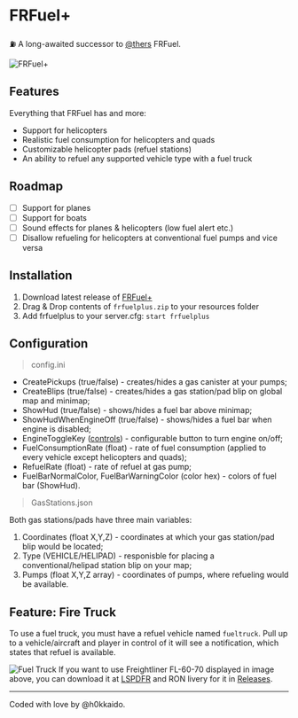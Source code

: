 # FRFuel+
:fuelpump: A long-awaited successor to [@thers](https://github.com/thers/FRFuel) FRFuel.

![FRFuel+](https://i.imgur.com/QUdmaW5.png)

## Features

Everything that FRFuel has and more:
+ Support for helicopters
+ Realistic fuel consumption for helicopters and quads
+ Customizable helicopter pads (refuel stations)
+ An ability to refuel any supported vehicle type with a fuel truck

## Roadmap

- [ ] Support for planes
- [ ] Support for boats
- [ ] Sound effects for planes & helicopters (low fuel alert etc.)
- [ ] Disallow refueling for helicopters at conventional fuel pumps and vice versa

## Installation
1. Download latest release of [FRFuel+](https://github.com/h0kkaido/frfuel-plus/releases/latest)
2. Drag & Drop contents of `frfuelplus.zip` to your resources folder
3. Add frfuelplus to your server.cfg: `start frfuelplus`

## Configuration
> config.ini
+ CreatePickups (true/false) - creates/hides a gas canister at your pumps;
+ CreateBlips (true/false) - creates/hides a gas station/pad blip on global map and minimap;
+ ShowHud (true/false) - shows/hides a fuel bar above minimap;
+ ShowHudWhenEngineOff (true/false) - shows/hides a fuel bar when engine is disabled;
+ EngineToggleKey ([controls](https://docs.fivem.net/game-references/controls/)) - configurable button to turn engine on/off;
+ FuelConsumptionRate (float) - rate of fuel consumption (applied to every vehicle except helicopters and quads);
+ RefuelRate (float) - rate of refuel at gas pump;
+ FuelBarNormalColor, FuelBarWarningColor (color hex) - colors of fuel bar (ShowHud).

> GasStations.json

Both gas stations/pads have three main variables:
1. Coordinates (float X,Y,Z) - coordinates at which your gas station/pad blip would be located;
2. Type (VEHICLE/HELIPAD) - responisble for placing a conventional/helipad station blip on your map;
3. Pumps (float X,Y,Z array) - coordinates of pumps, where refueling would be available.

## Feature: Fire Truck
To use a fuel truck, you must have a refuel vehicle named `fueltruck`. Pull up to a vehicle/aircraft and player in control of it will see a notification, which states that refuel is available.

![Fuel Truck](https://i.imgur.com/2AnWgrO.png)
If you want to use Freightliner FL-60-70 displayed in image above, you can download it at [LSPDFR](https://www.lcpdfr.com/files/file/21804-freightliner-fl-60-70-fire-mini-pack-non-els-templated/) and RON livery for it in [Releases](https://github.com/h0kkaido/frfuel-plus/releases/tag/fueltruck).

---
Coded with love by @h0kkaido.
